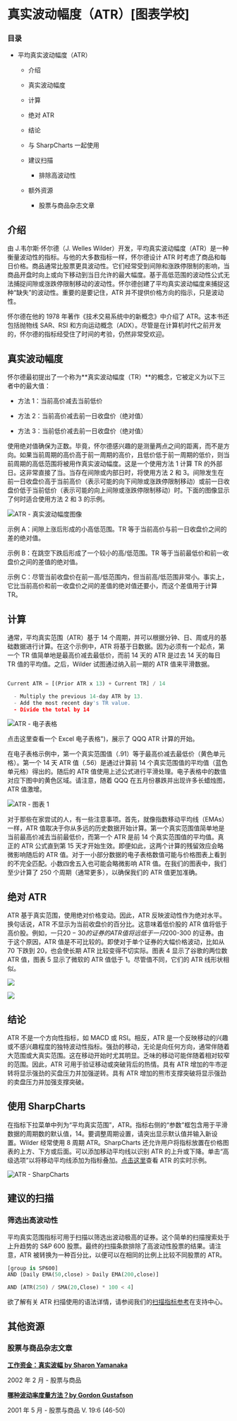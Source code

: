 # 真实波动幅度（ATR）[图表学校]

### 目录

+   平均真实波动幅度（ATR）

    +   介绍

    +   真实波动幅度

    +   计算

    +   绝对 ATR

    +   结论

    +   与 SharpCharts 一起使用

    +   建议扫描

        +   排除高波动性

    +   额外资源

        +   股票与商品杂志文章

## 介绍

由 J.韦尔斯·怀尔德（J. Welles Wilder）开发，平均真实波动幅度（ATR）是一种衡量波动性的指标。与他的大多数指标一样，怀尔德设计 ATR 时考虑了商品和每日价格。商品通常比股票更具波动性。它们经常受到间隙和涨跌停限制的影响，当商品开盘时向上或向下移动到当日允许的最大幅度。基于高低范围的波动性公式无法捕捉间隙或涨跌停限制移动的波动性。怀尔德创建了平均真实波动幅度来捕捉这种“缺失”的波动性。重要的是要记住，ATR 并不提供价格方向的指示，只是波动性。

怀尔德在他的 1978 年著作《技术交易系统中的新概念》中介绍了 ATR。这本书还包括抛物线 SAR、RSI 和方向运动概念（ADX）。尽管是在计算机时代之前开发的，怀尔德的指标经受住了时间的考验，仍然非常受欢迎。

## 真实波动幅度

怀尔德最初提出了一个称为**真实波动幅度（TR）**的概念，它被定义为以下三者中的最大值：

+   方法 1：当前高价减去当前低价

+   方法 2：当前高价减去前一日收盘价（绝对值）

+   方法 3：当前低价减去前一日收盘价（绝对值）

使用绝对值确保为正数。毕竟，怀尔德感兴趣的是测量两点之间的距离，而不是方向。如果当前周期的高价高于前一周期的高价，且低价低于前一周期的低价，则当前周期的高低范围将被用作真实波动幅度。这是一个使用方法 1 计算 TR 的外部日。这非常直接了当。当存在间隙或内部日时，将使用方法 2 和 3。间隙发生在前一日收盘价高于当前高价（表示可能的向下间隙或涨跌停限制移动）或前一日收盘价低于当前低价（表示可能的向上间隙或涨跌停限制移动）时。下面的图像显示了何时适合使用方法 2 和 3 的示例。

![ATR - 真实波动幅度图像](img/6c7cbf77edbb814a44b1e0ddfd30df1e.jpg "ATR - 真实波动幅度图像")

示例 A：间隙上涨后形成的小高低范围。TR 等于当前高价与前一日收盘价之间的差的绝对值。

示例 B：在跳空下跌后形成了一个较小的高/低范围。TR 等于当前最低价和前一收盘价之间的差值的绝对值。

示例 C：尽管当前收盘价在前一高/低范围内，但当前高/低范围非常小。事实上，它比当前高价和前一收盘价之间的差值的绝对值还要小，而这个差值用于计算 TR。

## 计算

通常，平均真实范围（ATR）基于 14 个周期，并可以根据分钟、日、周或月的基础数据进行计算。在这个示例中，ATR 将基于日数据。因为必须有一个起点，第一个 TR 值简单地是最高价减去最低价，而前 14 天的 ATR 是过去 14 天的每日 TR 值的平均值。之后，Wilder 试图通过纳入前一期的 ATR 值来平滑数据。

```py

Current ATR = [(Prior ATR x 13) + Current TR] / 14

  - Multiply the previous 14-day ATR by 13.
  - Add the most recent day's TR value.
  - Divide the total by 14

```

![ATR - 电子表格](img/4e5fdcdb3297687e6a55a9ba1a1e3c3b.jpg "ATR - 电子表格")

点击这里查看一个 Excel 电子表格")，展示了 QQQ ATR 计算的开始。

在电子表格示例中，第一个真实范围值（.91）等于最高价减去最低价（黄色单元格）。第一个 14 天 ATR 值（.56）是通过计算前 14 个真实范围值的平均值（蓝色单元格）得出的。随后的 ATR 值使用上述公式进行平滑处理。电子表格中的数值对应下图中的黄色区域。请注意，随着 QQQ 在五月份暴跌并出现许多长蜡烛图，ATR 值激增。

![ATR - 图表 1](img/a7861e6f3a4e458eec5688b13a3cfccc.jpg "ATR - 图表 1")

对于那些在家尝试的人，有一些注意事项。首先，就像指数移动平均线（EMAs）一样，ATR 值取决于你从多远的历史数据开始计算。第一个真实范围值简单地是当前最高价减去当前最低价，而第一个 ATR 是前 14 个真实范围值的平均值。真正的 ATR 公式直到第 15 天才开始生效。即便如此，这两个计算的残留效应会略微影响随后的 ATR 值。对于一小部分数据的电子表格数值可能与价格图表上看到的不完全匹配。小数四舍五入也可能会略微影响 ATR 值。在我们的图表中，我们至少计算了 250 个周期（通常更多），以确保我们的 ATR 值更加准确。

## 绝对 ATR

ATR 基于真实范围，使用绝对价格变动。因此，ATR 反映波动性作为绝对水平。换句话说，ATR 不显示为当前收盘价的百分比。这意味着低价股的 ATR 值将低于高价股。例如，一只$20-30 的证券的 ATR 值将远低于一只$200-300 的证券。由于这个原因，ATR 值是不可比较的。即使对于单个证券的大幅价格波动，比如从 70 下跌到 20，也会使长期 ATR 比较变得不切实际。图表 4 显示了谷歌的两位数 ATR 值，图表 5 显示了微软的 ATR 值低于 1。尽管值不同，它们的 ATR 线形状相似。

![](img/207f49e32b661497845df4fe774b04f7.jpg)

![](img/c5b5e44faaa25c8f45d7430fd33ea31f.jpg)

## 结论

ATR 不是一个方向性指标，如 MACD 或 RSI。相反，ATR 是一个反映移动的兴趣或不感兴趣程度的独特波动性指标。强劲的移动，无论是向任何方向，通常伴随着大范围或大真实范围。这在移动开始时尤其明显。乏味的移动可能伴随着相对较窄的范围。因此，ATR 可用于验证移动或突破背后的热情。具有 ATR 增加的牛市逆转将显示强劲的买盘压力并加强逆转。具有 ATR 增加的熊市支撑突破将显示强劲的卖盘压力并加强支撑突破。

## 使用 SharpCharts

在指标下拉菜单中列为“平均真实范围”，ATR。指标右侧的“参数”框包含用于平滑数据的周期数的默认值，14。要调整周期设置，请突出显示默认值并输入新设置。Wilder 经常使用 8 周期 ATR。SharpCharts 还允许用户将指标放置在价格图表的上方、下方或后面。可以添加移动平均线以识别 ATR 的上升或下降。单击“高级选项”以将移动平均线添加为指标叠加。[点击这里](http://stockcharts.com/h-sc/ui?s=$INDU&p=D&b=5&g=0&id=p51341747448&listNum=30&a=202613287 "http://stockcharts.com/h-sc/ui?s=$INDU&p=D&b=5&g=0&id=p51341747448&listNum=30&a=202613287")查看 ATR 的实时示例。

![ATR - SharpCharts](img/ee27c0be5574d4226be3c3b0d63cda12.jpg "ATR - SharpCharts")

## 建议的扫描

### 筛选出高波动性

平均真实范围指标可用于扫描以筛选出波动极高的证券。这个简单的扫描搜索处于上升趋势的 S&P 600 股票。最终的扫描条款排除了高波动性股票的结果。请注意，ATR 被转换为一种百分比，以便可以在相同的比例上比较不同股票的 ATR。

```py
[group is SP600]
AND [Daily EMA(50,close) > Daily EMA(200,close)]  

AND [ATR(250) / SMA(20,Close) * 100 < 4] 
```

欲了解有关 ATR 扫描使用的语法详情，请参阅我们的[扫描指标参考](http://stockcharts.com/docs/doku.php?id=scans:indicators#average_true_range_atr "http://stockcharts.com/docs/doku.php?id=scans:indicators#average_true_range_atr")在支持中心。

## 其他资源

### 股票与商品杂志文章

**[工作资金：真实波幅 by Sharon Yamanaka](http://stockcharts.com/h-mem/tascredirect.html?artid=\V20\C03\054ATR.pdf "http://stockcharts.com/h-mem/tascredirect.html?artid=\V20\C03\054ATR.pdf")**

2002 年 2 月 - 股票与商品

**[哪种波动率度量方法？by Gordon Gustafson](http://stockcharts.com/h-mem/tascredirect.html?artid=\V19\C06\067VOL.pdf "http://stockcharts.com/h-mem/tascredirect.html?artid=\V19\C06\067VOL.pdf")**

2001 年 5 月 - 股票与商品 V. 19:6 (46-50)
